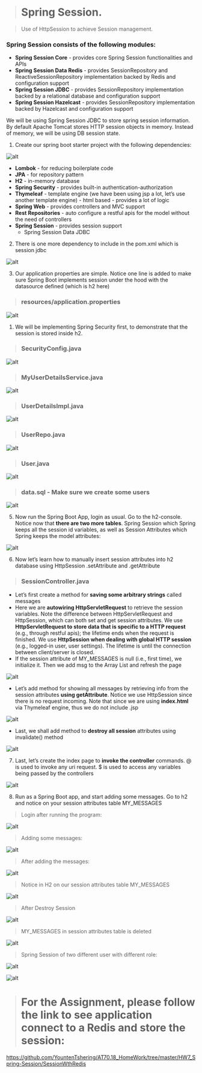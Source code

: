 ># Spring Session.

> Use of HttpSession to achieve Session management. 

### Spring Session consists of the following modules:

- **Spring Session Core** - provides core Spring Session functionalities and APIs
- **Spring Session Data Redis** - provides SessionRepository and ReactiveSessionRepository implementation backed by Redis and configuration support
- **Spring Session JDBC** - provides SessionRepository implementation backed by a relational database and configuration support
- **Spring Session Hazelcast** - provides SessionRepository implementation backed by Hazelcast and configuration support

We will be using Spring Session JDBC to store spring session information. By default Apache Tomcat stores HTTP session objects in memory.  Instead of memory, we will be using DB session state.

1. Create our spring boot starter project with the following dependencies:

![alt](./image/1.PNG)

- **Lombok** - for reducing boilerplate code
- **JPA** - for repository pattern
- **H2** - in-memory database 
- **Spring Security** - provides built-in authentication-authorization
- **Thymeleaf** - template engine (we have been using jsp a lot, let’s use another template engine) - html based - provides a lot of logic
- **Spring Web** - provides controllers and MVC support
- **Rest Repositories** - auto configure a restful apis for the model without the need of controllers
- **Spring Session** - provides session support
  - Spring Session Data JDBC

2. There is one more dependency to include in the pom.xml which is session jdbc

![alt](./image/2.PNG)

3. Our application properties are simple.  Notice one line is added to make sure Spring Boot implements session under the hood with the datasource defined (which is h2 here)

>### resources/application.properties

![alt](./image/3.PNG)
 
1. We will be implementing Spring Security first, to demonstrate that the session is stored inside h2.

>### SecurityConfig.java 

![alt](./image/4.PNG)

>### MyUserDetailsService.java

![alt](./image/5.PNG)

>### UserDetailsImpl.java

![alt](./image/6.PNG)

>### UserRepo.java

![alt](./image/7.PNG)

>### User.java

![alt](./image/8.PNG)

>### data.sql - Make sure we create some users

![alt](./image/9.PNG)

5. Now run the Spring Boot App, login as usual. Go to the h2-console. Notice now that **there are two more tables**.  Spring Session which Spring keeps all the session id variables, as well as Session Attributes which Spring keeps the model attributes:

![alt](./image/10.PNG)

6. Now let’s learn how to manually insert session attributes into h2 database using HttpSession .setAttribute and .getAttribute

>### SessionController.java

- Let’s first create a method for **saving some arbitrary strings** called messages
- Here we are **autowiring HttpServletRequest** to retrieve the session variables.  Note the difference between HttpServletRequest and HttpSession, which can both set and get session attributes.  We use **HttpServletRequest to store data that is specific to a HTTP request** (e.g., through restful apis); the lifetime ends when the request is finished.  We use **HttpSession when dealing with global HTTP session** (e.g., logged-in user, user settings).  The lifetime is until the connection between client/server is closed.
- If the session attribute of MY_MESSAGES is null (i.e., first time), we initialize it.  Then we add msg to the Array List and refresh the page

![alt](./image/11.PNG)

- Let’s add method for showing all messages by retrieving info from the session attributes **using getAttribute**.  Notice we use HttpSession since there is no request incoming. Note that since we are using **index.html** via Thymeleaf engine, thus we do not include .jsp

![alt](./image/12.PNG)

- Last, we shall add method to **destroy all session** attributes using invalidate() method

![alt](./image/13.PNG)

7. Last, let’s create the index page to **invoke the controller** commands.  @ is used to invoke any uri request. $ is used to access any variables being passed by the controllers

![alt](./image/14.PNG)

8. Run as a Spring Boot app, and start adding some messages.  Go to h2 and notice on your session attributes table MY_MESSAGES

> Login after running the program:

![alt](./image/16.PNG)

> Adding some messages:

![alt](./image/15.PNG)

> After adding the messages:

![alt](./image/17.PNG)

> Notice in H2 on our session attributes table MY_MESSAGES 

![alt](./image/18.PNG)

> After Destroy Session

![alt](./image/19.PNG)

> MY_MESSAGES in session attributes table is deleted

![alt](./image/20.PNG)

> Spring Session of two different user with different role: 

![alt](./image/21.PNG)

![alt](./image/22.PNG)

># For the Assignment, please follow the link to see application connect to a Redis and store the session:

https://github.com/YountenTshering/AT70.18_HomeWork/tree/master/HW7_Spring-Session/SessionWthRedis
